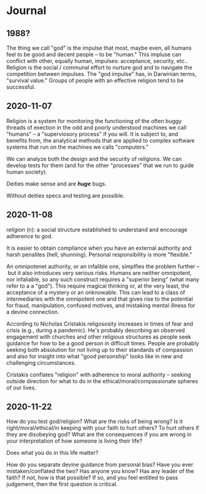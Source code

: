 # Journal

## 1988?

The thing we call "god" is the impulse that most, maybe even, all humans feel to be good and decent people – to be "human." This impluse can conflict with other, equally human, impulses: acceptance, security, etc.. Religion is the social / communal effort to nurture god and to navigate the competition between impulses. The "god impulse" has, in Darwinian terms, "survival value." Groups of people with an effective religion tend to be successful. 

## 2020-11-07

Religion is a system for monitoring the functioning of the often buggy threads of exection in the odd and poorly understood machines we call "humans" – a "superviosory process" if you will. It is subject to, and benefits from, the analytical methods that are applied to complex software systems that run on the machines we calls "computers."

We can analyze both the design and the security of religions. We can develop tests for them (and for the other "processes" that we run to guide human society).

Deities make sense and are ***huge*** bugs.

Without deities specs and testing are possible.

## 2020-11-08

*religion* (n): a social structure established to understand and encourage adherence to god.

It is easier to obtain compliance when you have an external authority and harsh penalites (hell, shunning). Personal responsibility is more "flexible."

An omnipotenet authority, or an infalible one, simplfies the problem further – but it also introduces very serious risks. Humans are neither omnipotent, nor infaliable, so any such construct requires a "superior being" (what many refer to a a "god"). This require magical thinking or, at the very least, the acceptance of a mystery or an onknowable. This can lead to a class of intermediaries with the omnipotent one and that gives rise to the potential for fraud, manipulation, confused motives, and mistaking mental illness for a devine connection.

According to Nicholas Cristakis religososity increases in times of fear and crisis (e.g., during a pandemic). He's probably describing an observed engagement with churches and other religious structures as people seek guidance for how to be a good person in difficult times. People are probably seeking both absolution for not living up to their standards of compassion and also for insight into what "good personship" looks like in new and challenging circumstances.

Cristakis conflates "religion" with adherence to moral authority – seeking outside direction for what to do in the ethical/moral/compassionate spheres of our lives.

## 2020-11-22

How do you test god/religion? What are the risks of being wrong? Is it right/moral/ethical/in keeping with your faith to hurt others? To hurt others if they are disobeying god? What are the consequences if you are wrong in your interpretation of how someone is living their life?

Does what you do in this life matter? 

How do you separate devine guidance from personal bias? Have you ever mistaken/conflated the two? Has anyone you know? Has any leader of the faith? If not, how is that possible? If so, and you feel entitled to pass judgement, then the first question is critical.
